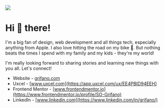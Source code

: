 ![](https://i.ibb.co/fQ1QHFF/Banner.jpg)

# Hi 👋 there!

I'm a big fan of design, web development and all things tech, especially
anything from Apple. I also love hitting the road on my bike 🚴. But nothing
beats the times I spend with my family and my kids - they're my world!

I'm really looking forward to sharing stories and learning new things with you
all. Let's connect!

- Website - [grifano.com](https://grifano.com)
- Uxcel - [www.uxcel.com](https://app.uxcel.com/ux/EE4PBID94EEH)
- Frontend Mentor -
  [www.frontendmentor.io](https://www.frontendmentor.io/profile/SO-Grifano)
- LinkedIn - [www.linkedin.com](https://www.linkedin.com/in/grifano/)
